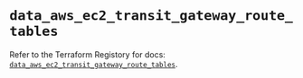# `data_aws_ec2_transit_gateway_route_tables`

Refer to the Terraform Registory for docs: [`data_aws_ec2_transit_gateway_route_tables`](https://registry.terraform.io/providers/hashicorp/aws/5.9.0/docs/data-sources/ec2_transit_gateway_route_tables).
